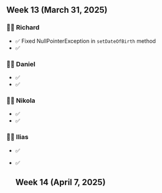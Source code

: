 
## Week 13 (March 31, 2025)


### 🧑‍💻 Richard
- ✅ Fixed NullPointerException in `setDateOfBirth` method
- ✅

### 🧑‍💻 Daniel
- ✅ 
- ✅ 

### 🧑‍💻 Nikola
- ✅ 
- ✅ 

### 🧑‍💻 Ilias
- ✅ 
- ✅


  ## Week 14 (April 7, 2025)
